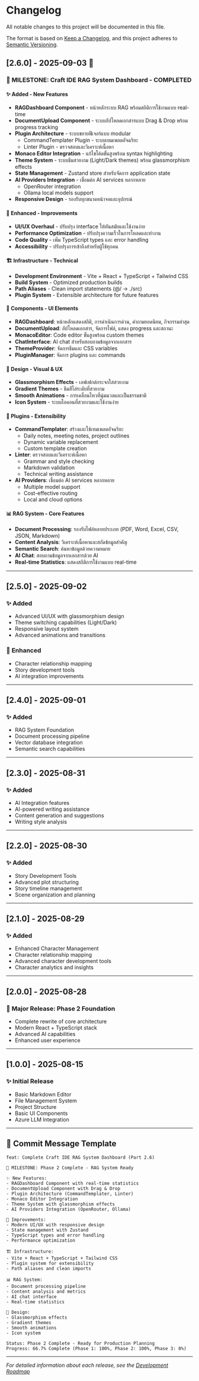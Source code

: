 # Changelog

All notable changes to this project will be documented in this file.

The format is based on [Keep a Changelog](https://keepachangelog.com/en/1.0.0/),
and this project adheres to [Semantic Versioning](https://semver.org/spec/v2.0.0.html).

## [2.6.0] - 2025-09-03 🎉

### 🎯 **MILESTONE: Craft IDE RAG System Dashboard - COMPLETED**

#### ✨ **Added - New Features**

- **RAGDashboard Component** - หน้าหลักระบบ RAG พร้อมสถิติการใช้งานแบบ real-time
- **DocumentUpload Component** - ระบบอัปโหลดเอกสารแบบ Drag & Drop พร้อม progress tracking
- **Plugin Architecture** - ระบบขยายฟีเจอร์แบบ modular
  - CommandTemplater Plugin - ระบบเทมเพลตอัจฉริยะ
  - Linter Plugin - ตรวจสอบและวิเคราะห์เนื้อหา
- **Monaco Editor Integration** - แก้ไขโค้ดขั้นสูงพร้อม syntax highlighting
- **Theme System** - ระบบธีมสวยงาม (Light/Dark themes) พร้อม glassmorphism effects
- **State Management** - Zustand store สำหรับจัดการ application state
- **AI Providers Integration** - เชื่อมต่อ AI services หลากหลาย
  - OpenRouter integration
  - Ollama local models support
- **Responsive Design** - รองรับทุกขนาดหน้าจอและอุปกรณ์

#### 🔧 **Enhanced - Improvements**

- **UI/UX Overhaul** - ปรับปรุง interface ให้ทันสมัยและใช้งานง่าย
- **Performance Optimization** - ปรับปรุงความเร็วในการโหลดและทำงาน
- **Code Quality** - เพิ่ม TypeScript types และ error handling
- **Accessibility** - ปรับปรุงการเข้าถึงสำหรับผู้ใช้ทุกคน

#### 🏗️ **Infrastructure - Technical**

- **Development Environment** - Vite + React + TypeScript + Tailwind CSS
- **Build System** - Optimized production builds
- **Path Aliases** - Clean import statements (@/ → ./src)
- **Plugin System** - Extensible architecture for future features

#### 📱 **Components - UI Elements**

- **RAGDashboard**: หน้าหลักแสดงสถิติ, การดำเนินการด่วน, คำถามยอดนิยม, กิจกรรมล่าสุด
- **DocumentUpload**: อัปโหลดเอกสาร, จัดการไฟล์, แสดง progress และสถานะ
- **MonacoEditor**: Code editor ขั้นสูงพร้อม custom themes
- **ChatInterface**: AI chat สำหรับสอบถามข้อมูลจากเอกสาร
- **ThemeProvider**: จัดการธีมและ CSS variables
- **PluginManager**: จัดการ plugins และ commands

#### 🎨 **Design - Visual & UX**

- **Glassmorphism Effects** - เอฟเฟกต์กระจกใสสวยงาม
- **Gradient Themes** - ธีมสีไล่ระดับที่สวยงาม
- **Smooth Animations** - การเคลื่อนไหวที่นุ่มนวลและเป็นธรรมชาติ
- **Icon System** - ระบบไอคอนที่สวยงามและใช้งานง่าย

#### 🔌 **Plugins - Extensibility**

- **CommandTemplater**: สร้างและใช้เทมเพลตอัจฉริยะ
  - Daily notes, meeting notes, project outlines
  - Dynamic variable replacement
  - Custom template creation
- **Linter**: ตรวจสอบและวิเคราะห์เนื้อหา
  - Grammar and style checking
  - Markdown validation
  - Technical writing assistance
- **AI Providers**: เชื่อมต่อ AI services หลากหลาย
  - Multiple model support
  - Cost-effective routing
  - Local and cloud options

#### 📊 **RAG System - Core Features**

- **Document Processing**: รองรับไฟล์หลายประเภท (PDF, Word, Excel, CSV, JSON, Markdown)
- **Content Analysis**: วิเคราะห์เนื้อหาและสกัดข้อมูลสำคัญ
- **Semantic Search**: ค้นหาข้อมูลด้วยความหมาย
- **AI Chat**: สอบถามข้อมูลจากเอกสารด้วย AI
- **Real-time Statistics**: แสดงสถิติการใช้งานแบบ real-time

---

## [2.5.0] - 2025-09-02

### ✨ **Added**

- Advanced UI/UX with glassmorphism design
- Theme switching capabilities (Light/Dark)
- Responsive layout system
- Advanced animations and transitions

### 🔧 **Enhanced**

- Character relationship mapping
- Story development tools
- AI integration improvements

---

## [2.4.0] - 2025-09-01

### ✨ **Added**

- RAG System Foundation
- Document processing pipeline
- Vector database integration
- Semantic search capabilities

---

## [2.3.0] - 2025-08-31

### ✨ **Added**

- AI Integration features
- AI-powered writing assistance
- Content generation and suggestions
- Writing style analysis

---

## [2.2.0] - 2025-08-30

### ✨ **Added**

- Story Development Tools
- Advanced plot structuring
- Story timeline management
- Scene organization and planning

---

## [2.1.0] - 2025-08-29

### ✨ **Added**

- Enhanced Character Management
- Character relationship mapping
- Advanced character development tools
- Character analytics and insights

---

## [2.0.0] - 2025-08-28

### 🚀 **Major Release: Phase 2 Foundation**

- Complete rewrite of core architecture
- Modern React + TypeScript stack
- Advanced AI capabilities
- Enhanced user experience

---

## [1.0.0] - 2025-08-15

### ✨ **Initial Release**

- Basic Markdown Editor
- File Management System
- Project Structure
- Basic UI Components
- Azure LLM Integration

---

## 📝 **Commit Message Template**

```
feat: Complete Craft IDE RAG System Dashboard (Part 2.6)

🎯 MILESTONE: Phase 2 Complete - RAG System Ready

✨ New Features:
- RAGDashboard Component with real-time statistics
- DocumentUpload Component with Drag & Drop
- Plugin Architecture (CommandTemplater, Linter)
- Monaco Editor Integration
- Theme System with glassmorphism effects
- AI Providers Integration (OpenRouter, Ollama)

🔧 Improvements:
- Modern UI/UX with responsive design
- State management with Zustand
- TypeScript types and error handling
- Performance optimization

🏗️ Infrastructure:
- Vite + React + TypeScript + Tailwind CSS
- Plugin system for extensibility
- Path aliases and clean imports

📊 RAG System:
- Document processing pipeline
- Content analysis and metrics
- AI chat interface
- Real-time statistics

🎨 Design:
- Glassmorphism effects
- Gradient themes
- Smooth animations
- Icon system

Status: Phase 2 Complete - Ready for Production Planning
Progress: 66.7% Complete (Phase 1: 100%, Phase 2: 100%, Phase 3: 0%)
```

---

_For detailed information about each release, see the [Development Roadmap](./DEVELOPMENT_ROADMAP.md)_
